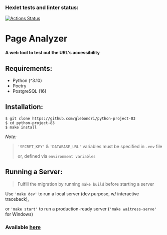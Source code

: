 ### Hexlet tests and linter status:
[![Actions Status](https://github.com/glebondri/python-project-83/actions/workflows/hexlet-check.yml/badge.svg)](https://github.com/glebondri/python-project-83/actions)

# Page Analyzer
**A web tool to test out the URL's accessibility**

## Requirements:
 - Python (^3.10)
 - Poetry
 - PostgreSQL (16)

## Installation:
    $ git clone https://github.com/glebondri/python-project-83
    $ cd python-project-83
    $ make install

*Note:*
> `'SECRET_KEY'` & `'DATABASE_URL'` variables must be specified in `.env` file
> 
> or, defined via `environment variables`

## Running a Server:
> Fulfill the migration by running `make build` before starting a server

Use `'make dev'` to run a local server (dev purpose, w/ interactive traceback),

or `'make start'` to run a production-ready server  (`'make waitress-serve'` for Windows)


### Available [here](https://python-project-83-r29s.onrender.com/)